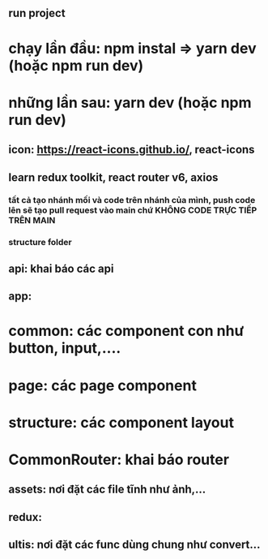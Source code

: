 ## run project
 # chạy lần đầu: npm instal => yarn dev (hoặc npm run dev)
 # những lần sau: yarn dev (hoặc npm run dev)

## icon: https://react-icons.github.io/, react-icons

## learn redux toolkit, react router v6, axios

### tất cả tạo nhánh mối và code trên nhánh của mình, push code lên sẽ tạo pull request vào main chứ KHÔNG CODE TRỰC TIẾP TRÊN MAIN

### structure folder
## api: khai báo các api 
## app: 
# common: các component con như button, input,....
# page: các page component 
# structure: các component layout
# CommonRouter: khai báo router

## assets: nơi đặt các file tĩnh như ảnh,...
## redux: 
## ultis: nơi đặt các func dùng chung như convert...

